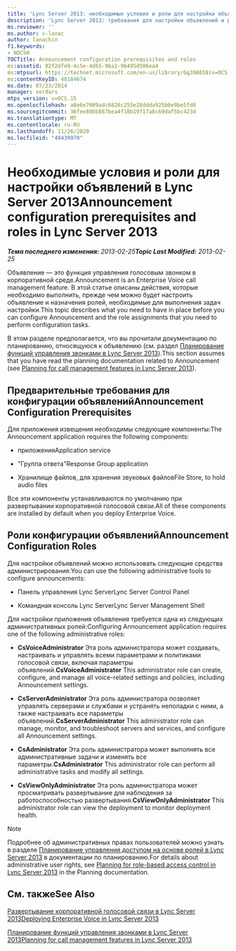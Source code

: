 ```yaml
---
title: 'Lync Server 2013: необходимые условия и роли для настройки объявлений'
description: 'Lync Server 2013: требования для настройки объявлений и роли.'
ms.reviewer: ''
ms.author: v-lanac
author: lanachin
f1.keywords:
- NOCSH
TOCTitle: Announcement configuration prerequisites and roles
ms:assetid: 82f2dfe9-4c5e-4d65-96a1-96495d506ea4
ms:mtpsurl: https://technet.microsoft.com/en-us/library/Gg398658(v=OCS.15)
ms:contentKeyID: 48184674
ms.date: 07/23/2014
manager: serdars
mtps_version: v=OCS.15
ms.openlocfilehash: a8e6e7009adc6826c255e28ddda925b0e9be5fd6
ms.sourcegitcommit: 36fee89bb887bea4f18b19f17a8c69daf5bc423d
ms.translationtype: MT
ms.contentlocale: ru-RU
ms.lasthandoff: 11/26/2020
ms.locfileid: "49439970"
---
```

# <a name="announcement-configuration-prerequisites-and-roles-in-lync-server-2013"></a><span data-ttu-id="4dfe0-103">Необходимые условия и роли для настройки объявлений в Lync Server 2013</span><span class="sxs-lookup"><span data-stu-id="4dfe0-103">Announcement configuration prerequisites and roles in Lync Server 2013</span></span>

<div data-xmlns="http://www.w3.org/1999/xhtml">

<div class="topic" data-xmlns="http://www.w3.org/1999/xhtml" data-msxsl="urn:schemas-microsoft-com:xslt" data-cs="https://msdn.microsoft.com/">

<div data-asp="https://msdn2.microsoft.com/asp">



</div>

<div id="mainSection">

<div id="mainBody"><span data-ttu-id="4dfe0-104">

<span> </span></span><span class="sxs-lookup"><span data-stu-id="4dfe0-104">

<span> </span></span></span>

<span data-ttu-id="4dfe0-105">_**Тема последнего изменения:** 2013-02-25_</span><span class="sxs-lookup"><span data-stu-id="4dfe0-105">_**Topic Last Modified:** 2013-02-25_</span></span>

<span data-ttu-id="4dfe0-106">Объявление — это функция управления голосовым звонком в корпоративной среде.</span><span class="sxs-lookup"><span data-stu-id="4dfe0-106">Announcement is an Enterprise Voice call management feature.</span></span> <span data-ttu-id="4dfe0-107">В этой статье описаны действия, которые необходимо выполнить, прежде чем можно будет настроить объявление и назначения ролей, необходимые для выполнения задач настройки.</span><span class="sxs-lookup"><span data-stu-id="4dfe0-107">This topic describes what you need to have in place before you can configure Announcement and the role assignments that you need to perform configuration tasks.</span></span>

<span data-ttu-id="4dfe0-108">В этом разделе предполагается, что вы прочитали документацию по планированию, относящуюся к объявлению (см. раздел [Планирование функций управления звонками в Lync Server 2013](lync-server-2013-planning-for-call-management-features.md)).</span><span class="sxs-lookup"><span data-stu-id="4dfe0-108">This section assumes that you have read the planning documentation related to Announcement (see [Planning for call management features in Lync Server 2013](lync-server-2013-planning-for-call-management-features.md)).</span></span>

<div>

## <a name="announcement-configuration-prerequisites"></a><span data-ttu-id="4dfe0-109">Предварительные требования для конфигурации объявлений</span><span class="sxs-lookup"><span data-stu-id="4dfe0-109">Announcement Configuration Prerequisites</span></span>

<span data-ttu-id="4dfe0-110">Для приложения извещения необходимы следующие компоненты:</span><span class="sxs-lookup"><span data-stu-id="4dfe0-110">The Announcement application requires the following components:</span></span>

  - <span data-ttu-id="4dfe0-111">приложения</span><span class="sxs-lookup"><span data-stu-id="4dfe0-111">Application service</span></span>

  - <span data-ttu-id="4dfe0-112">"Группа ответа"</span><span class="sxs-lookup"><span data-stu-id="4dfe0-112">Response Group application</span></span>

  - <span data-ttu-id="4dfe0-113">Хранилище файлов, для хранения звуковых файлов</span><span class="sxs-lookup"><span data-stu-id="4dfe0-113">File Store, to hold audio files</span></span>

<span data-ttu-id="4dfe0-114">Все эти компоненты устанавливаются по умолчанию при развертывании корпоративной голосовой связи.</span><span class="sxs-lookup"><span data-stu-id="4dfe0-114">All of these components are installed by default when you deploy Enterprise Voice.</span></span>

</div>

<div>

## <a name="announcement-configuration-roles"></a><span data-ttu-id="4dfe0-115">Роли конфигурации объявлений</span><span class="sxs-lookup"><span data-stu-id="4dfe0-115">Announcement Configuration Roles</span></span>

<span data-ttu-id="4dfe0-116">Для настройки объявлений можно использовать следующие средства администрирования:</span><span class="sxs-lookup"><span data-stu-id="4dfe0-116">You can use the following administrative tools to configure announcements:</span></span>

  - <span data-ttu-id="4dfe0-117">Панель управления Lync Server</span><span class="sxs-lookup"><span data-stu-id="4dfe0-117">Lync Server Control Panel</span></span>

  - <span data-ttu-id="4dfe0-118">Командная консоль Lync Server</span><span class="sxs-lookup"><span data-stu-id="4dfe0-118">Lync Server Management Shell</span></span>

<span data-ttu-id="4dfe0-119">Для настройки приложения объявления требуется одна из следующих административных ролей:</span><span class="sxs-lookup"><span data-stu-id="4dfe0-119">Configuring Announcement application requires one of the following administrative roles:</span></span>

  - <span data-ttu-id="4dfe0-120">**CsVoiceAdministrator**   Эта роль администратора может создавать, настраивать и управлять всеми параметрами и политиками голосовой связи, включая параметры объявлений.</span><span class="sxs-lookup"><span data-stu-id="4dfe0-120">**CsVoiceAdministrator**   This administrator role can create, configure, and manage all voice-related settings and policies, including Announcement settings.</span></span>

  - <span data-ttu-id="4dfe0-121">**CsServerAdministrator**   Эта роль администратора позволяет управлять серверами и службами и устранять неполадки с ними, а также настраивать все параметры объявлений.</span><span class="sxs-lookup"><span data-stu-id="4dfe0-121">**CsServerAdministrator**   This administrator role can manage, monitor, and troubleshoot servers and services, and configure all Announcement settings.</span></span>

  - <span data-ttu-id="4dfe0-122">**CsAdministrator**   Эта роль администратора может выполнять все административные задачи и изменять все параметры.</span><span class="sxs-lookup"><span data-stu-id="4dfe0-122">**CsAdministrator**   This administrator role can perform all administrative tasks and modify all settings.</span></span>

  - <span data-ttu-id="4dfe0-123">**CsViewOnlyAdministrator**   Эта роль администратора может просматривать развертывание для наблюдения за работоспособностью развертывания.</span><span class="sxs-lookup"><span data-stu-id="4dfe0-123">**CsViewOnlyAdministrator**   This administrator role can view the deployment to monitor deployment health.</span></span>

<div>


> [!NOTE]  
> <span data-ttu-id="4dfe0-124">Подробнее об административных правах пользователей можно узнать в разделе <A href="lync-server-2013-planning-for-role-based-access-control.md">Планирование управления доступом на основе ролей в Lync Server 2013</A> в документации по планированию.</span><span class="sxs-lookup"><span data-stu-id="4dfe0-124">For details about administrative user rights, see <A href="lync-server-2013-planning-for-role-based-access-control.md">Planning for role-based access control in Lync Server 2013</A> in the Planning documentation.</span></span>



</div>

</div>

<div>

## <a name="see-also"></a><span data-ttu-id="4dfe0-125">См. также</span><span class="sxs-lookup"><span data-stu-id="4dfe0-125">See Also</span></span>


[<span data-ttu-id="4dfe0-126">Развертывание корпоративной голосовой связи в Lync Server 2013</span><span class="sxs-lookup"><span data-stu-id="4dfe0-126">Deploying Enterprise Voice in Lync Server 2013</span></span>](lync-server-2013-deploying-enterprise-voice.md)  


[<span data-ttu-id="4dfe0-127">Планирование функций управления звонками в Lync Server 2013</span><span class="sxs-lookup"><span data-stu-id="4dfe0-127">Planning for call management features in Lync Server 2013</span></span>](lync-server-2013-planning-for-call-management-features.md)  
  

<span data-ttu-id="4dfe0-128"></div>

</div>

<span> </span>

</div>

</div>

</span><span class="sxs-lookup"><span data-stu-id="4dfe0-128"></div>

</div>

<span> </span>

</div>

</div>

</span></span></div>

